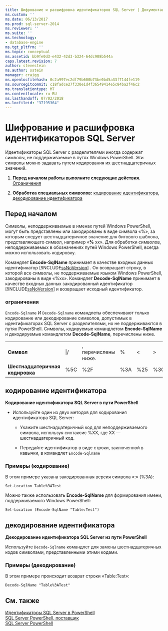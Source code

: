 ```yaml
---
title: Шифрование и расшифровка идентификаторов SQL Server | Документация Майкрософт
ms.custom: ''
ms.date: 06/13/2017
ms.prod: sql-server-2014
ms.reviewer: ''
ms.suite: ''
ms.technology:
- database-engine
ms.tgt_pltfrm: ''
ms.topic: conceptual
ms.assetid: bb9fe0d3-e432-42d3-b324-64dc908b544a
caps.latest.revision: 7
author: stevestein
ms.author: sstein
manager: craigg
ms.openlocfilehash: 0c2a997ec2df79b600b73be0bd5a33f7144fe119
ms.sourcegitcommit: c18fadce27f330e1d4f36549414e5c84ba2f46c2
ms.translationtype: MT
ms.contentlocale: ru-RU
ms.lasthandoff: 07/02/2018
ms.locfileid: "37195364"
---
```

# <a name="encode-and-decode-sql-server-identifiers"></a>Шифрование и расшифровка идентификаторов SQL Server
  Идентификаторы SQL Server с разделителями иногда содержат символы, не поддерживаемые в путях Windows PowerShell. Эти символы можно задавать путем кодирования их шестнадцатеричных значений.  
  
1.  **Перед началом работы выполните следующие действия.**  [Ограничения](#LimitationsRestrictions)  
  
2.  **Обработка специальных символов:**  [кодирование идентификатора](#EncodeIdent), [декодирование идентификатора](#DecodeIdent)  
  
## <a name="before-you-begin"></a>Перед началом  
 Символы, неподдерживаемые в именах путей Windows PowerShell, могут быть представлены или закодированы в виде символа «%», за которым следует шестнадцатеричное значение для битового шаблона, представляющего символ, например «**%** xx». Для обработки символов, неподдерживаемых в обозначениях путей Windows PowerShell, всегда можно использовать кодировку.  
  
 Командлет **Encode-SqlName** принимает в качестве входных данных идентификатор [!INCLUDE[ssNoVersion](../includes/ssnoversion-md.md)] . Он возвращает строку, в которой все символы, не поддерживаемые языком Windows PowerShell, закодированы в виде «%xx». Командлет **Decode-SqlName** принимает в качестве входных данных закодированный идентификатор [!INCLUDE[ssNoVersion](../includes/ssnoversion-md.md)] и возвращает исходный идентификатор.  
  
###  <a name="LimitationsRestrictions"></a> ограничения  
 `Encode-Sqlname` И `Decode-Sqlname` командлеты обеспечивают только кодирование или декодирование символов, допустимых в идентификаторах SQL Server с разделителями, но не поддерживаются в путях PowerShell. Символы, кодируемые командлетом **Encode-SqlName** и декодируемые командлетом **Decode-SqlName**, перечислены ниже.  
  
|||||||||||||  
|-|-|-|-|-|-|-|-|-|-|-|-|  
|**Символ**|\|/|, перечислены ниже.|%|\<|>|*|?|[|]|&#124;|  
|**Шестнадцатеричная кодировка**|%5C|%2F|%3A|%25|%3C|%3E|%2A|%3F|%5B|%5D|%7C|  
  
##  <a name="EncodeIdent"></a> кодирование идентификатора  
 **Кодирование идентификатора SQL Server в пути PowerShell**  
  
-   Используйте один из двух методов для кодирования идентификатора SQL Server:  
  
    -   Укажите шестнадцатеричный код для неподдерживаемого символа, используя синтаксис %XX, где XX — шестнадцатеричный код.  
  
    -   Передайте идентификатор в виде строки, заключенной в кавычки, в командлет `Encode-Sqlname`  
  
### <a name="examples-encoding"></a>Примеры (кодирование)  
 В этом примере указана закодированная версия символа «:» (%3A):  
  
```  
Set-Location Table%3ATest  
```  
  
 Можно также использовать **Encode-SqlName** для формирования имени, поддерживаемого Windows PowerShell:  
  
```  
Set-Location (Encode-SqlName "Table:Test")  
```  
  
##  <a name="DecodeIdent"></a> декодирование идентификатора  
 **Декодирование идентификатора SQL Server из пути PowerShell**  
  
 Используйте `Decode-Sqlname` командлет для замены шестнадцатеричных кодов символами, представленными этими кодами.  
  
### <a name="examples-decoding"></a>Примеры (декодирование)  
 В этом примере происходит возврат строки «Table:Test»:  
  
```  
Decode-SqlName "Table%3ATest"  
```  
  
## <a name="see-also"></a>См. также  
 [Идентификаторы SQL Server в PowerShell](sql-server-identifiers-in-powershell.md)   
 [SQL Server PowerShell, поставщик](sql-server-powershell-provider.md)   
 [SQL Server PowerShell](sql-server-powershell.md)  
  
  
